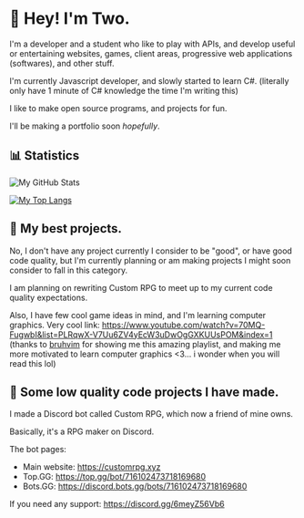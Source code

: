 # 👋 Hey! I'm Two.

I'm a developer and a student who like to play with APIs, and develop useful or entertaining websites, games, client areas, progressive web applications (softwares), and other stuff.

I'm currently  Javascript developer, and slowly started to learn C#. (literally only have 1 minute of C# knowledge the time I'm writing this)

I like to make open source programs, and projects for fun.

I'll be making a portfolio soon *hopefully*.

## 📊 Statistics

![My GitHub Stats](https://github-readme-stats.vercel.app/api?username=real2two&show_icons=true&theme=dark)

[![My Top Langs](https://github-readme-stats.vercel.app/api/top-langs/?username=real2two)](https://github.com/anuraghazra/github-readme-stats)

## 📌 My best projects.

No, I don't have any project currently I consider to be "good", or have good code quality, but I'm currently planning or am making projects I might soon consider to fall in this category. 

I am planning on rewriting Custom RPG to meet up to my current code quality expectations.

Also, I have few cool game ideas in mind, and I'm learning computer graphics.
Very cool link: https://www.youtube.com/watch?v=70MQ-FugwbI&list=PLRqwX-V7Uu6ZV4yEcW3uDwOgGXKUUsPOM&index=1
(thanks to [bruhvim](https://github.com/Brahvim) for showing me this amazing playlist, and making me more motivated to learn computer graphics <3... i wonder when you will read this lol)

## 📂 Some low quality code projects I have made.

I made a Discord bot called Custom RPG, which now a friend of mine owns.

Basically, it's a RPG maker on Discord.

The bot pages:
- Main website: https://customrpg.xyz
- Top.GG: https://top.gg/bot/716102473718169680
- Bots.GG: https://discord.bots.gg/bots/716102473718169680

If you need any support: https://discord.gg/6meyZ56Vb6
